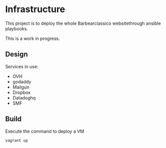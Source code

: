 # Infrastructure

This project is to deploy the whole Barbearclassico websitethrough ansible playbooks.

This is a work in progress.


## Design

Services in use:

* OVH
* godaddy
* Mailgun
* Dropbox
* Datadoghq
* SMF


## Build

Execute the command to deploy a VM

    vagrant up
